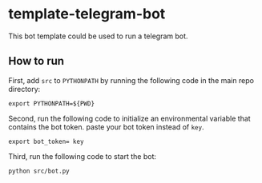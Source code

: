# template-telegram-bot
This bot template could be used to run a telegram bot.

## How to run
First, add `src` to `PYTHONPATH` by running the following code in the main repo directory:
```
export PYTHONPATH=${PWD}
```

Second, run the following code to initialize an environmental variable that contains the bot token. paste your bot token instead of `key`.
```
export bot_token= key
```

Third, run the following code to start the bot:
```
python src/bot.py
```
